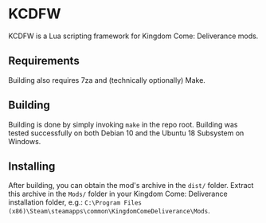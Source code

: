 # KCDFW
KCDFW is a Lua scripting framework for Kingdom Come: Deliverance mods.


## Requirements
Building also requires 7za and (technically optionally) Make.


## Building
Building is done by simply invoking `make` in the repo root.
Building was tested successfully on both Debian 10 and the Ubuntu 18 Subsystem on Windows.


## Installing
After building, you can obtain the mod's archive in the `dist/` folder. Extract this archive in the `Mods/` folder in your Kingdom Come: Deliverance installation folder, e.g.: `C:\Program Files (x86)\Steam\steamapps\common\KingdomComeDeliverance\Mods`.
